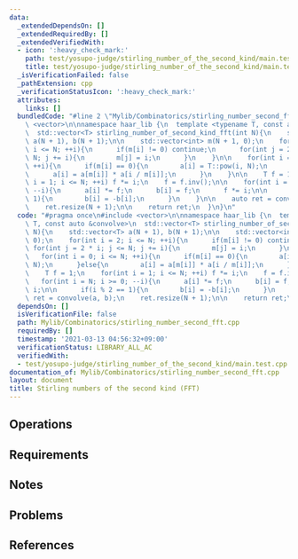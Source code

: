 ```yaml
---
data:
  _extendedDependsOn: []
  _extendedRequiredBy: []
  _extendedVerifiedWith:
  - icon: ':heavy_check_mark:'
    path: test/yosupo-judge/stirling_number_of_the_second_kind/main.test.cpp
    title: test/yosupo-judge/stirling_number_of_the_second_kind/main.test.cpp
  _isVerificationFailed: false
  _pathExtension: cpp
  _verificationStatusIcon: ':heavy_check_mark:'
  attributes:
    links: []
  bundledCode: "#line 2 \"Mylib/Combinatorics/stirling_number_second_fft.cpp\"\n#include\
    \ <vector>\n\nnamespace haar_lib {\n  template <typename T, const auto &convolve>\n\
    \  std::vector<T> stirling_number_of_second_kind_fft(int N){\n    std::vector<T>\
    \ a(N + 1), b(N + 1);\n\n    std::vector<int> m(N + 1, 0);\n    for(int i = 2;\
    \ i <= N; ++i){\n      if(m[i] != 0) continue;\n      for(int j = 2 * i; j <=\
    \ N; j += i){\n        m[j] = i;\n      }\n    }\n\n    for(int i = 0; i <= N;\
    \ ++i){\n      if(m[i] == 0){\n        a[i] = T::pow(i, N);\n      }else{\n  \
    \      a[i] = a[m[i]] * a[i / m[i]];\n      }\n    }\n\n    T f = 1;\n    for(int\
    \ i = 1; i <= N; ++i) f *= i;\n    f = f.inv();\n\n    for(int i = N; i >= 0;\
    \ --i){\n      a[i] *= f;\n      b[i] = f;\n      f *= i;\n\n      if(i % 2 ==\
    \ 1){\n        b[i] = -b[i];\n      }\n    }\n\n    auto ret = convolve(a, b);\n\
    \    ret.resize(N + 1);\n\n    return ret;\n  }\n}\n"
  code: "#pragma once\n#include <vector>\n\nnamespace haar_lib {\n  template <typename\
    \ T, const auto &convolve>\n  std::vector<T> stirling_number_of_second_kind_fft(int\
    \ N){\n    std::vector<T> a(N + 1), b(N + 1);\n\n    std::vector<int> m(N + 1,\
    \ 0);\n    for(int i = 2; i <= N; ++i){\n      if(m[i] != 0) continue;\n     \
    \ for(int j = 2 * i; j <= N; j += i){\n        m[j] = i;\n      }\n    }\n\n \
    \   for(int i = 0; i <= N; ++i){\n      if(m[i] == 0){\n        a[i] = T::pow(i,\
    \ N);\n      }else{\n        a[i] = a[m[i]] * a[i / m[i]];\n      }\n    }\n\n\
    \    T f = 1;\n    for(int i = 1; i <= N; ++i) f *= i;\n    f = f.inv();\n\n \
    \   for(int i = N; i >= 0; --i){\n      a[i] *= f;\n      b[i] = f;\n      f *=\
    \ i;\n\n      if(i % 2 == 1){\n        b[i] = -b[i];\n      }\n    }\n\n    auto\
    \ ret = convolve(a, b);\n    ret.resize(N + 1);\n\n    return ret;\n  }\n}\n"
  dependsOn: []
  isVerificationFile: false
  path: Mylib/Combinatorics/stirling_number_second_fft.cpp
  requiredBy: []
  timestamp: '2021-03-13 04:56:32+09:00'
  verificationStatus: LIBRARY_ALL_AC
  verifiedWith:
  - test/yosupo-judge/stirling_number_of_the_second_kind/main.test.cpp
documentation_of: Mylib/Combinatorics/stirling_number_second_fft.cpp
layout: document
title: Stirling numbers of the second kind (FFT)
---
```


## Operations

## Requirements

## Notes

## Problems

## References
